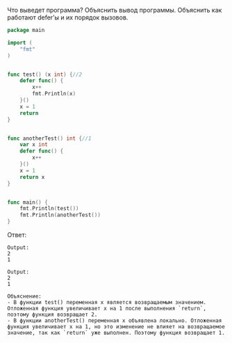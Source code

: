 Что выведет программа? Объяснить вывод программы. Объяснить как работают defer’ы и их порядок вызовов.

```go
package main

import (
	"fmt"
)


func test() (x int) {//2
	defer func() {
		x++
		fmt.Println(x)
	}()
	x = 1
	return
}


func anotherTest() int {//1
	var x int
	defer func() {
		x++
	}()
	x = 1
	return x
}


func main() {
	fmt.Println(test())
	fmt.Println(anotherTest()) 
}
```

Ответ:
```
Output:
2
1

Output:
2
1

Объяснение:
- В функции test() переменная x является возвращаемым значением. Отложенная функция увеличивает x на 1 после выполнения `return`, поэтому функция возвращает 2.
- В функции anotherTest() переменная x объявлена локально. Отложенная функция увеличивает x на 1, но это изменение не влияет на возвращаемое значение, так как `return` уже выполнен. Поэтому функция возвращает 1.

```
